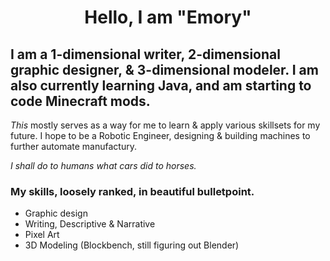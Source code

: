 <h1 align="center"> Hello, I am "Emory"

## I am a 1-dimensional writer, 2-dimensional graphic designer, & 3-dimensional modeler. I am also currently learning Java, and am starting to code Minecraft mods.

_This_ mostly serves as a way for me to learn & apply various skillsets for my future.
I hope to be a Robotic Engineer, designing & building machines to further automate manufactury. 

_I shall do to humans what cars did to horses._

### My skills, loosely ranked, in beautiful bulletpoint.
- Graphic design
- Writing, Descriptive & Narrative
- Pixel Art
- 3D Modeling (Blockbench, still figuring out Blender)
